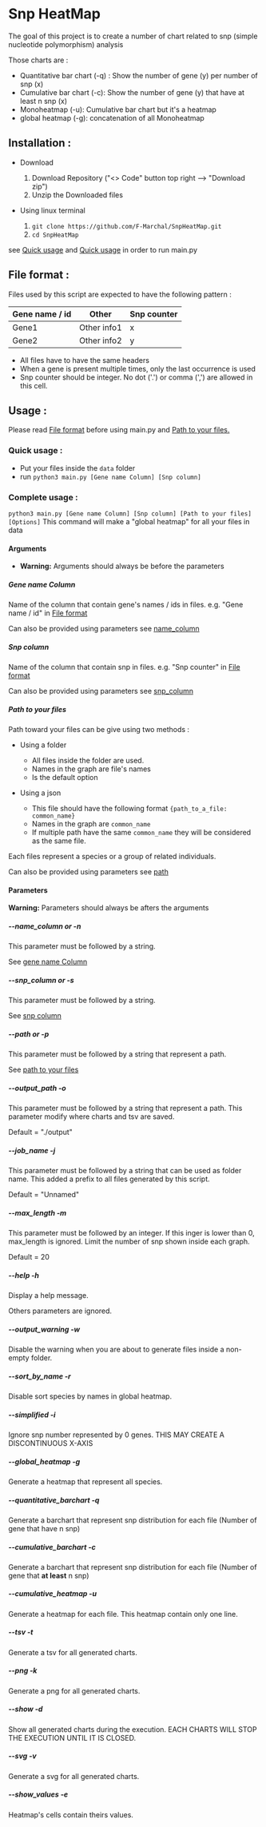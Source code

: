 # Snp HeatMap
The goal of this project is to create a number of chart 
related to snp (simple nucleotide polymorphism) analysis

Those charts are : 
- Quantitative bar chart (-q) : Show the number of gene (y) per number of snp (x)
- Cumulative bar chart (-c): Show the number of gene (y) that have at least n snp (x)
- Monoheatmap (-u): Cumulative bar chart but it's a heatmap
- global heatmap (-g): concatenation of all Monoheatmap

## Installation :
- Download
  1) Download Repository ("<> Code" button top right --> "Download zip")
  2) Unzip the Downloaded files


- Using linux terminal
  1) `git clone https://github.com/F-Marchal/SnpHeatMap.git`
  2) `cd SnpHeatMap`

see [Quick usage](#quick-usage-) and [Quick usage](#complete-usage-) in order to run main.py

## File format :
Files used by this script are expected to have the following pattern :

| Gene name / id | Other       | Snp counter |
|----------------|-------------|-------------|
| Gene1          | Other info1 | x           |
| Gene2          | Other info2 | y           |

- All files have to have the same headers 
- When a gene is present multiple times, only the last occurrence is used
- Snp counter should be integer. No dot ('.') or comma (',') are allowed in this cell.



## Usage :
Please read [File format](#file-format-) before using main.py and [Path to your files.](#path-to-your-files)

### Quick usage :
- Put your files inside the `data` folder
- run `python3 main.py [Gene name Column] [Snp column]`

### Complete usage :
`python3 main.py [Gene name Column] [Snp column] [Path to your files] [Options]`
This command will make a "global heatmap" for all your files in data
#### Arguments
- **Warning:** Arguments should always be before the parameters

##### Gene name Column
Name of the column that contain gene's names / ids in files. e.g. "Gene name / id" in [File format](#file-format-)

Can also be provided using parameters see [name_column](#--name_column-or--n)

##### Snp column
Name of the column that contain snp in files. e.g. "Snp counter" in [File format](#file-format-)

Can also be provided using parameters see [snp_column](#--snp_column-or--s)

##### Path to your files
Path toward your files can be give using two methods :
- Using a folder
  - All files inside the folder are used.
  - Names in the graph are file's names
  - Is the default option

- Using a json
  - This file should have the following format `{path_to_a_file: common_name}`
  - Names in the graph are `common_name`
  - If multiple path have the same `common_name` they will be considered as the same file.

Each files represent a species or a group of related individuals.

Can also be provided using parameters see [path](#--path-or--p)


#### Parameters
**Warning:** Parameters should always be afters the arguments 

##### --name_column or -n
This parameter must be followed by a string.

See [gene name Column](#gene-name-column)

##### --snp_column or -s
This parameter must be followed by a string.

See [snp column](#snp-column)

##### --path or -p
This parameter must be followed by a string that represent a path.

See [path to your files](#path-to-your-files)

##### --output_path -o
This parameter must be followed by a string that represent a path.
This parameter modify where charts and tsv are saved. 

Default = "./output"

##### --job_name -j
This parameter must be followed by a string that can be used as folder name.
This added a prefix to all files generated by this script.

Default = "Unnamed"

##### --max_length -m
This parameter must be followed by an integer. If this inger is lower than 0, max_length is ignored.
Limit the number of snp shown inside each graph.

Default = 20

##### --help -h
Display a help message.

Others parameters are ignored.

##### --output_warning -w
Disable the warning when you are about to generate files inside a non-empty folder.

##### --sort_by_name -r
Disable sort species by names in global heatmap.

##### --simplified -i
Ignore snp number represented by 0 genes. THIS MAY CREATE A DISCONTINUOUS X-AXIS

##### --global_heatmap -g
Generate a heatmap that represent all species.

##### --quantitative_barchart -q
Generate a barchart that represent snp distribution for each file (Number of gene that have n snp)

##### --cumulative_barchart -c
Generate a barchart that represent snp distribution for each file (Number of gene that **at least** n snp)

##### --cumulative_heatmap -u
Generate a heatmap for each file. This heatmap contain only one line.

##### --tsv -t
Generate a tsv for all generated charts.

##### --png -k
Generate a png for all generated charts.

##### --show -d
Show all generated charts during the execution. EACH CHARTS WILL STOP THE EXECUTION UNTIL IT IS CLOSED.

##### --svg -v
Generate a svg for all generated charts.

##### --show_values -e
Heatmap's cells contain theirs values.

